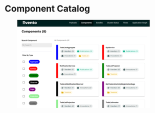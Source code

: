 # Component Catalog

<figure><img src="../.gitbook/assets/image (54).png" alt=""><figcaption></figcaption></figure>
